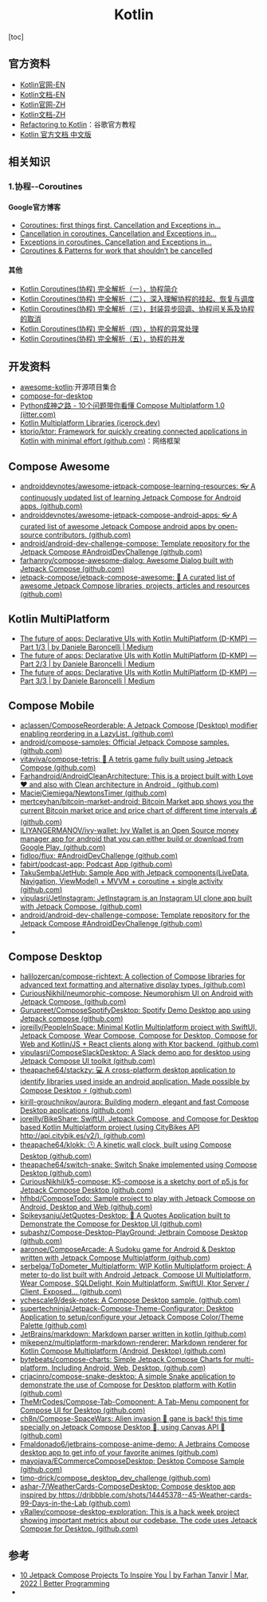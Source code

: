 <h1 align="center">Kotlin</h1>

[toc]

## 官方资料

* [Kotlin官网-EN](https://kotlinlang.org/)
* [Kotlin文档-EN](https://kotlinlang.org/docs/reference/)
* [Kotlin官网-ZH](https://www.kotlincn.net/)
* [Kotlin文档-ZH](https://www.kotlincn.net/docs/reference/)
* [Refactoring to Kotlin](https://clmirror.storage.googleapis.com/codelabs/java-to-kotlin-zh/index.html#0)：谷歌官方教程
* [Kotlin 官方文档 中文版](https://book.kotlincn.net/)



## 相关知识

### 1.协程--Coroutines
#### Google官方博客
* [Coroutines: first things first. Cancellation and Exceptions in…](https://medium.com/androiddevelopers/coroutines-first-things-first-e6187bf3bb21)
* [Cancellation in coroutines. Cancellation and Exceptions in…](https://medium.com/androiddevelopers/cancellation-in-coroutines-aa6b90163629)
* [Exceptions in coroutines. Cancellation and Exceptions in…](https://medium.com/androiddevelopers/exceptions-in-coroutines-ce8da1ec060c)
* [Coroutines & Patterns for work that shouldn’t be cancelled](https://medium.com/androiddevelopers/coroutines-patterns-for-work-that-shouldnt-be-cancelled-e26c40f142ad)

#### 其他
* [Kotlin Coroutines(协程) 完全解析（一），协程简介](https://www.jianshu.com/p/2659bbe0df16)
* [Kotlin Coroutines(协程) 完全解析（二），深入理解协程的挂起、恢复与调度](https://www.jianshu.com/p/2979732fb6fb)
* [Kotlin Coroutines(协程) 完全解析（三），封装异步回调、协程间关系及协程的取消](https://www.jianshu.com/p/2857993af646)
* [Kotlin Coroutines(协程) 完全解析（四），协程的异常处理](https://www.jianshu.com/p/20418eb50b17)
* [Kotlin Coroutines(协程) 完全解析（五），协程的并发](https://www.jianshu.com/p/3a97d87683d5)



## 开发资料

* [awesome-kotlin](https://github.com/KotlinBy/awesome-kotlin):开源项目集合
* [compose-for-desktop](https://blog.jetbrains.com/kotlin/tag/compose-for-desktop/)
* [Python成神之路 - 10个问题带你看懂 Compose Multiplatform 1.0 (iitter.com)](https://python.iitter.com/other/283344.html)
* [Kotlin Multiplatform Libraries (icerock.dev)](https://libs.kmp.icerock.dev/)
* [ktorio/ktor: Framework for quickly creating connected applications in Kotlin with minimal effort (github.com)](https://github.com/ktorio/ktor)：网络框架



## Compose Awesome

* [androiddevnotes/awesome-jetpack-compose-learning-resources: 👓 A continuously updated list of learning Jetpack Compose for Android apps. (github.com)](https://github.com/androiddevnotes/awesome-jetpack-compose-learning-resources)
* [androiddevnotes/awesome-jetpack-compose-android-apps: 👓 A curated list of awesome Jetpack Compose android apps by open-source contributors. (github.com)](https://github.com/androiddevnotes/awesome-jetpack-compose-android-apps)
* [android/android-dev-challenge-compose: Template repository for the Jetpack Compose #AndroidDevChallenge (github.com)](https://github.com/android/android-dev-challenge-compose)
* [farhanroy/compose-awesome-dialog: Awesome Dialog built with Jetpack Compose (github.com)](https://github.com/farhanroy/compose-awesome-dialog)
* [jetpack-compose/jetpack-compose-awesome: 📝 A curated list of awesome Jetpack Compose libraries, projects, articles and resources (github.com)](https://github.com/jetpack-compose/jetpack-compose-awesome)



## Kotlin MultiPlatform

* [The future of apps: Declarative UIs with Kotlin MultiPlatform (D-KMP) — Part 1/3 | by Daniele Baroncelli | Medium](https://danielebaroncelli.medium.com/the-future-of-apps-declarative-uis-with-kotlin-multiplatform-d-kmp-part-1-3-c0e1530a5343)
* [The future of apps: Declarative UIs with Kotlin MultiPlatform (D-KMP) — Part 2/3 | by Daniele Baroncelli | Medium](https://danielebaroncelli.medium.com/the-future-of-apps-declarative-uis-with-kotlin-multiplatform-d-kmp-part-2-3-1bbadaf19aef)
* [The future of apps: Declarative UIs with Kotlin MultiPlatform (D-KMP) — Part 3/3 | by Daniele Baroncelli | Medium](https://danielebaroncelli.medium.com/the-future-of-apps-declarative-uis-with-kotlin-multiplatform-d-kmp-part-3-3-959a2628526d)



## Compose Mobile

* [aclassen/ComposeReorderable: A Jetpack Compose (Desktop) modifier enabling reordering in a LazyList. (github.com)](https://github.com/aclassen/ComposeReorderable)
* [android/compose-samples: Official Jetpack Compose samples. (github.com)](https://github.com/android/compose-samples)
* [vitaviva/compose-tetris: 🧱 A tetris game fully built using Jetpack Compose (github.com)](https://github.com/vitaviva/compose-tetris)
* [Farhandroid/AndroidCleanArchitecture: This is a project built with Love ❤️ and also with Clean architecture in Android . (github.com)](https://github.com/Farhandroid/AndroidCleanArchitecture)
* [MaciejCiemiega/NewtonsTimer (github.com)](https://github.com/MaciejCiemiega/NewtonsTimer)
* [mertceyhan/bitcoin-market-android: Bitcoin Market app shows you the current Bitcoin market price and price chart of different time intervals 💰 (github.com)](https://github.com/mertceyhan/bitcoin-market-android)
* [ILIYANGERMANOV/ivy-wallet: Ivy Wallet is an Open Source money manager app for android that you can either build or download from Google Play. (github.com)](https://github.com/ILIYANGERMANOV/ivy-wallet)
* [fidloo/flux: #AndroidDevChallenge (github.com)](https://github.com/fidloo/flux)
* [fabirt/podcast-app: Podcast App (github.com)](https://github.com/fabirt/podcast-app)
* [TakuSemba/JetHub: Sample App with Jetpack components(LiveData, Navigation, ViewModel) + MVVM + coroutine + single activity (github.com)](https://github.com/TakuSemba/JetHub)
* [vipulasri/JetInstagram: JetInstagram is an Instagram UI clone app built with Jetpack Compose. (github.com)](https://github.com/vipulasri/JetInstagram)
* [android/android-dev-challenge-compose: Template repository for the Jetpack Compose #AndroidDevChallenge (github.com)](https://github.com/android/android-dev-challenge-compose)
* 



## Compose Desktop

* [halilozercan/compose-richtext: A collection of Compose libraries for advanced text formatting and alternative display types. (github.com)](https://github.com/halilozercan/compose-richtext)
* [CuriousNikhil/neumorphic-compose: Neumorphism UI on Android with Jetpack Compose. (github.com)](https://github.com/CuriousNikhil/neumorphic-compose)
* [Gurupreet/ComposeSpotifyDesktop: Spotify Demo Desktop app using Jetpack compose (github.com)](https://github.com/Gurupreet/ComposeSpotifyDesktop)
* [joreilly/PeopleInSpace: Minimal Kotlin Multiplatform project with SwiftUI, Jetpack Compose, Wear Compose, Compose for Desktop, Compose for Web and Kotlin/JS + React clients along with Ktor backend. (github.com)](https://github.com/joreilly/PeopleInSpace)
* [vipulasri/ComposeSlackDesktop: A Slack demo app for desktop using Jetpack Compose UI toolkit (github.com)](https://github.com/vipulasri/ComposeSlackDesktop)
* [theapache64/stackzy: 💻 A cross-platform desktop application to identify libraries used inside an android application. Made possible by Compose Desktop ⚡ (github.com)](https://github.com/theapache64/stackzy)
* [kirill-grouchnikov/aurora: Building modern, elegant and fast Compose Desktop applications (github.com)](https://github.com/kirill-grouchnikov/aurora)
* [joreilly/BikeShare: SwiftUI, Jetpack Compose, and Compose for Desktop based Kotlin Multiplatform project (using CityBikes API http://api.citybik.es/v2/). (github.com)](https://github.com/joreilly/BikeShare)
* [theapache64/klokk: 🕒 A kinetic wall clock, built using Compose Desktop (github.com)](https://github.com/theapache64/klokk)
* [theapache64/switch-snake: Switch Snake implemented using Compose Desktop (github.com)](https://github.com/theapache64/switch-snake)
* [CuriousNikhil/k5-compose: K5-compose is a sketchy port of p5.js for Jetpack Compose Desktop (github.com)](https://github.com/CuriousNikhil/k5-compose)
* [hfhbd/ComposeTodo: Sample project to play with Jetpack Compose on Android, Desktop and Web (github.com)](https://github.com/hfhbd/ComposeTodo)
* [Spikeysanju/JetQuotes-Desktop: 🔖 A Quotes Application built to Demonstrate the Compose for Desktop UI (github.com)](https://github.com/Spikeysanju/JetQuotes-Desktop)
* [subashz/Compose-Desktop-PlayGround: Jetbrain Compose Desktop (github.com)](https://github.com/subashz/Compose-Desktop-PlayGround)
* [aaronoe/ComposeArcade: A Sudoku game for Android & Desktop written with Jetpack Compose Multiplatform (github.com)](https://github.com/aaronoe/ComposeArcade)
* [serbelga/ToDometer_Multiplatform: WIP Kotlin Multiplatform project: A meter to-do list built with Android Jetpack, Compose UI Multiplatform, Wear Compose, SQLDelight, Koin Multiplatform, SwiftUI, Ktor Server / Client, Exposed... (github.com)](https://github.com/serbelga/ToDometer_Multiplatform)
* [ychescale9/desk-notes: A Compose Desktop sample. (github.com)](https://github.com/ychescale9/desk-notes)
* [supertechninja/Jetpack-Compose-Theme-Configurator: Desktop Application to setup/configure your Jetpack Compose Color/Theme Palette (github.com)](https://github.com/supertechninja/Jetpack-Compose-Theme-Configurator)
* [JetBrains/markdown: Markdown parser written in kotlin (github.com)](https://github.com/JetBrains/markdown/)
* [mikepenz/multiplatform-markdown-renderer: Markdown renderer for Kotlin Compose Multiplatform (Android, Desktop) (github.com)](https://github.com/mikepenz/multiplatform-markdown-renderer)
* [bytebeats/compose-charts: Simple Jetpack Compose Charts for multi-platform. Including Android, Web, Desktop. (github.com)](https://github.com/bytebeats/compose-charts)
* [crjacinro/compose-snake-desktop: A simple Snake application to demonstrate the use of Compose for Desktop platform with Kotlin (github.com)](https://github.com/crjacinro/compose-snake-desktop)
* [TheMrCodes/Compose-Tab-Component: A Tab-Menu component for Compose UI for Desktop (github.com)](https://github.com/TheMrCodes/Compose-Tab-Component)
* [ch8n/Compose-SpaceWars: Alien invasion 👾 gane is back! this time specially on Jetpack Compose Desktop 🚀, using Canvas API 🎨 (github.com)](https://github.com/ch8n/Compose-SpaceWars)
* [Fmaldonado6/jetbrains-compose-anime-demo: A Jetbrains Compose desktop app to get info of your favorite animes (github.com)](https://github.com/Fmaldonado6/jetbrains-compose-anime-demo)
* [mayojava/ECommerceComposeDesktop: Desktop Compose Sample (github.com)](https://github.com/mayojava/ECommerceComposeDesktop)
* [timo-drick/compose_desktop_dev_challenge (github.com)](https://github.com/timo-drick/compose_desktop_dev_challenge)
* [ashar-7/WeatherCards-ComposeDesktop: Compose desktop app inspired by https://dribbble.com/shots/14445378--45-Weather-cards-99-Days-in-the-Lab (github.com)](https://github.com/ashar-7/WeatherCards-ComposeDesktop)
* [vRallev/compose-desktop-exploration: This is a hack week project showing important metrics about our codebase. The code uses Jetpack Compose for Desktop. (github.com)](https://github.com/vRallev/compose-desktop-exploration)



## 参考

* [10 Jetpack Compose Projects To Inspire You | by Farhan Tanvir | Mar, 2022 | Better Programming](https://betterprogramming.pub/10-jetpack-compose-projects-to-inspire-you-a04ec01ec881)
* 
